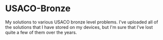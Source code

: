 # USACO-Bronze
My solutions to various USACO bronze level problems.
I've uploaded all of the solutions that I have stored on my devices, but I'm sure that I've lost quite a few of them over the years.
